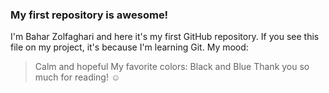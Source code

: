 ### My first repository is awesome!
I'm Bahar  Zolfaghari and here it's my first GitHub repository.
If you see this file on my project, it's because I'm learning Git.
My mood:
> Calm and hopeful
My favorite colors:
> Black and Blue
Thank you so much for reading! ☺
